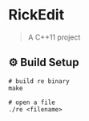 # RickEdit

> A C++11 project

## ⚙️ Build Setup

```
# build re binary
make

# open a file
./re <filename>
```
